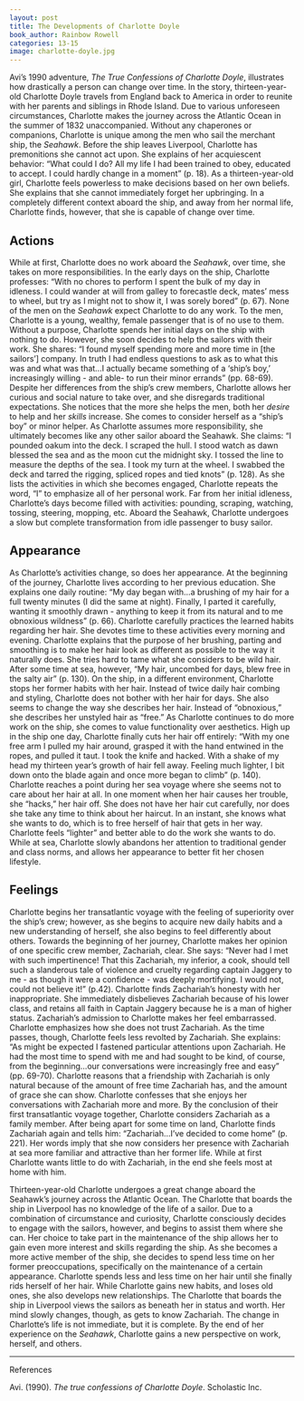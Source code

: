```yaml
---
layout: post
title: The Developments of Charlotte Doyle
book_author: Rainbow Rowell
categories: 13-15
image: charlotte-doyle.jpg
---
```


Avi’s 1990 adventure, _The True Confessions of Charlotte Doyle_, illustrates how
drastically a person can change over time. In the story, thirteen-year-old
Charlotte Doyle travels from England back to America in order to reunite with
her parents and siblings in Rhode Island. Due to various unforeseen
circumstances, Charlotte makes the journey across the Atlantic Ocean in the
summer of 1832 unaccompanied. Without any chaperones or companions, Charlotte is
unique among the men who sail the merchant ship, the _Seahawk_. Before the ship
leaves Liverpool, Charlotte has premonitions she cannot act upon. She explains
of her acquiescent behavior: “What could I do? All my life I had been trained to
obey, educated to accept. I could hardly change in a moment” (p. 18). As a
thirteen-year-old girl, Charlotte feels powerless to make decisions based on her
own beliefs. She explains that she cannot immediately forget her upbringing. In
a completely different context aboard the ship, and away from her normal life,
Charlotte finds, however, that she is capable of change over time.

## Actions

While at first, Charlotte does no work aboard the _Seahawk_, over time, she
takes on more responsibilities. In the early days on the ship, Charlotte
professes: “With no chores to perform I spent the bulk of my day in idleness. I
could wander at will from galley to forecastle deck, mates’ mess to wheel, but
try as I might not to show it, I was sorely bored” (p. 67). None of the men on
the _Seahawk_ expect Charlotte to do any work. To the men, Charlotte is a young,
wealthy, female passenger that is of no use to them. Without a purpose,
Charlotte spends her initial days on the ship with nothing to do. However, she
soon decides to help the sailors with their work. She shares: “I found myself
spending more and more time in [the sailors’] company. In truth I had endless
questions to ask as to what this was and what was that…I actually became
something of a ‘ship’s boy,’ increasingly willing - and able- to run their minor
errands” (pp. 68-69). Despite her differences from the ship’s crew members,
Charlotte allows her curious and social nature to take over, and she disregards
traditional expectations. She notices that the more she helps the men, both her
_desire_ to help and her _skills_ increase. She comes to consider herself as a
“ship’s boy” or minor helper. As Charlotte assumes more responsibility, she
ultimately becomes like any other sailor aboard the Seahawk. She claims: “I
pounded oakum into the deck. I scraped the hull. I stood watch as dawn blessed
the sea and as the moon cut the midnight sky. I tossed the line to measure the
depths of the sea. I took my turn at the wheel. I swabbed the deck and tarred
the rigging, spliced ropes and tied knots” (p. 128). As she lists the activities
in which she becomes engaged, Charlotte repeats the word, “I” to emphasize all
of her personal work. Far from her initial idleness, Charlotte’s days become
filled with activities: pounding, scraping, watching, tossing, steering,
mopping, etc. Aboard the Seahawk, Charlotte undergoes a slow but complete
transformation from idle passenger to busy sailor.

## Appearance

As Charlotte’s activities change, so does her appearance. At the beginning of
the journey, Charlotte lives according to her previous education. She explains
one daily routine: “My day began with…a brushing of my hair for a full twenty
minutes (I did the same at night). Finally, I parted it carefully, wanting it
smoothly drawn - anything to keep it from its natural and to me obnoxious
wildness” (p. 66). Charlotte carefully practices the learned habits regarding
her hair. She devotes time to these activities every morning and evening.
Charlotte explains that the purpose of her brushing, parting and smoothing is to
make her hair look as different as possible to the way it naturally does. She
tries hard to tame what she considers to be wild hair. After some time at sea,
however, “My hair, uncombed for days, blew free in the salty air” (p. 130). On
the ship, in a different environment, Charlotte stops her former habits with her
hair. Instead of twice daily hair combing and styling, Charlotte does not bother
with her hair for days. She also seems to change the way she describes her hair.
Instead of “obnoxious,” she describes her unstyled hair as “free.” As Charlotte
continues to do more work on the ship, she comes to value functionality over
aesthetics. High up in the ship one day, Charlotte finally cuts her hair off
entirely: “With my one free arm I pulled my hair around, grasped it with the
hand entwined in the ropes, and pulled it taut. I took the knife and hacked.
With a shake of my head my thirteen year’s growth of hair fell away. Feeling
much lighter, I bit down onto the blade again and once more began to climb” (p.
140). Charlotte reaches a point during her sea voyage where she seems not to
care about her hair at all. In one moment when her hair causes her trouble, she
“hacks,” her hair off. She does not have her hair cut carefully, nor does she
take any time to think about her haircut. In an instant, she knows what she
wants to do, which is to free herself of hair that gets in her way. Charlotte
feels “lighter” and better able to do the work she wants to do. While at sea,
Charlotte slowly abandons her attention to traditional gender and class norms,
and allows her appearance to better fit her chosen lifestyle.

## Feelings

Charlotte begins her transatlantic voyage with the feeling of superiority over
the ship’s crew; however, as she begins to acquire new daily habits and a new
understanding of herself, she also begins to feel differently about others.
Towards the beginning of her journey, Charlotte makes her opinion of one
specific crew member, Zachariah, clear. She says: “Never had I met with such
impertinence! That this Zachariah, my inferior, a cook, should tell such a
slanderous tale of violence and cruelty regarding captain Jaggery to me - as
though it were a confidence - was deeply mortifying. I would not, could not
believe it!” (p.42). Charlotte finds Zachariah’s honesty with her inappropriate.
She immediately disbelieves Zachariah because of his lower class, and retains
all faith in Captain Jaggery because he is a man of higher status. Zachariah’s
admission to Charlotte makes her feel embarrassed. Charlotte emphasizes how she
does not trust Zachariah. As the time passes, though, Charlotte feels less
revolted by Zachariah. She explains: “As might be expected I fastened particular
attentions upon Zachariah. He had the most time to spend with me and had sought
to be kind, of course, from the beginning…our conversations were increasingly
free and easy” (pp. 69-70). Charlotte reasons that a friendship with Zachariah
is only natural because of the amount of free time Zachariah has, and the amount
of grace she can show. Charlotte confesses that she enjoys her conversations
with Zachariah more and more. By the conclusion of their first transatlantic
voyage together, Charlotte considers Zachariah as a family member. After being
apart for some time on land, Charlotte finds Zachariah again and tells him:
“Zachariah…I’ve decided to come home” (p. 221). Her words imply that she now
considers her presence with Zachariah at sea more familiar and attractive than
her former life. While at first Charlotte wants little to do with Zachariah, in
the end she feels most at home with him.

Thirteen-year-old Charlotte undergoes a great change aboard the Seahawk’s
journey across the Atlantic Ocean. The Charlotte that boards the ship in
Liverpool has no knowledge of the life of a sailor. Due to a combination of
circumstance and curiosity, Charlotte consciously decides to engage with the
sailors, however, and begins to assist them where she can. Her choice to take
part in the maintenance of the ship allows her to gain even more interest and
skills regarding the ship. As she becomes a more active member of the ship, she
decides to spend less time on her former preoccupations, specifically on the
maintenance of a certain appearance. Charlotte spends less and less time on her
hair until she finally rids herself of her hair. While Charlotte gains new
habits, and loses old ones, she also develops new relationships. The Charlotte
that boards the ship in Liverpool views the sailors as beneath her in status and
worth. Her mind slowly changes, though, as gets to know Zachariah. The change in
Charlotte’s life is not immediate, but it is complete. By the end of her
experience on the _Seahawk_, Charlotte gains a new perspective on work, herself,
and others.

---
References

Avi. (1990). _The true confessions of Charlotte Doyle_. Scholastic Inc.
